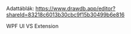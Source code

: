 Adattáblák:
https://www.drawdb.app/editor?shareId=83218c6013b30cbc9f15b30499b6e816

WPF UI VS Extension
